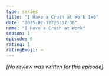 ```yaml
---
type: series
title: "I Have a Crush at Work 1x6"
date: "2025-02-12T23:37:36"
name: "I Have a Crush at Work"
season: 1
episode: 6
rating: 1
ratingEmoji: ⭐️
---
```


*[No review was written for this episode]*
